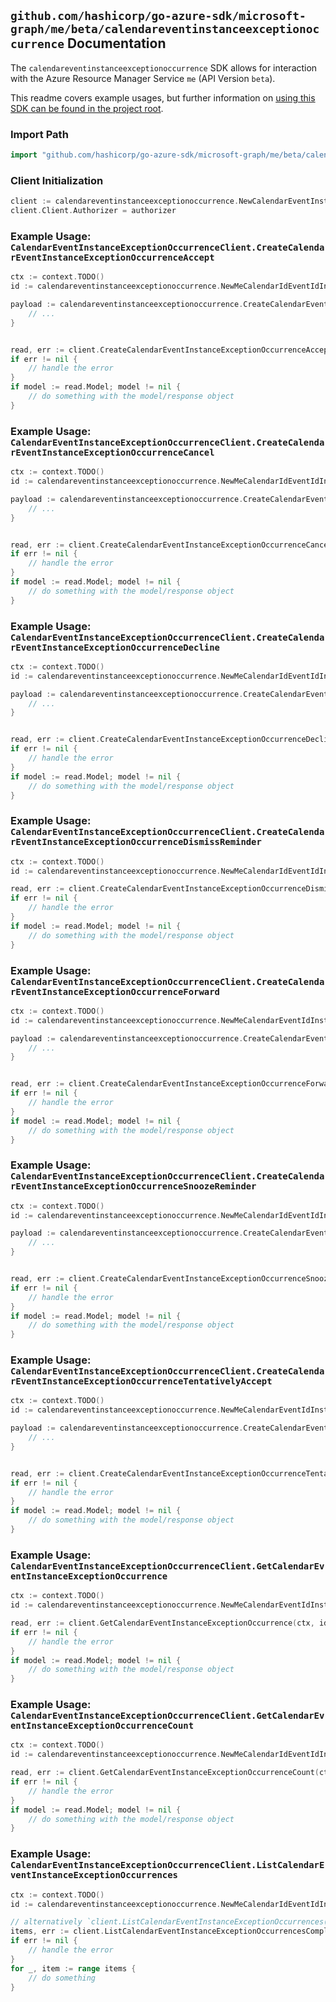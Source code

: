 
## `github.com/hashicorp/go-azure-sdk/microsoft-graph/me/beta/calendareventinstanceexceptionoccurrence` Documentation

The `calendareventinstanceexceptionoccurrence` SDK allows for interaction with the Azure Resource Manager Service `me` (API Version `beta`).

This readme covers example usages, but further information on [using this SDK can be found in the project root](https://github.com/hashicorp/go-azure-sdk/tree/main/docs).

### Import Path

```go
import "github.com/hashicorp/go-azure-sdk/microsoft-graph/me/beta/calendareventinstanceexceptionoccurrence"
```


### Client Initialization

```go
client := calendareventinstanceexceptionoccurrence.NewCalendarEventInstanceExceptionOccurrenceClientWithBaseURI("https://management.azure.com")
client.Client.Authorizer = authorizer
```


### Example Usage: `CalendarEventInstanceExceptionOccurrenceClient.CreateCalendarEventInstanceExceptionOccurrenceAccept`

```go
ctx := context.TODO()
id := calendareventinstanceexceptionoccurrence.NewMeCalendarIdEventIdInstanceIdExceptionOccurrenceID("calendarIdValue", "eventIdValue", "eventId1Value", "eventId2Value")

payload := calendareventinstanceexceptionoccurrence.CreateCalendarEventInstanceExceptionOccurrenceAcceptRequest{
	// ...
}


read, err := client.CreateCalendarEventInstanceExceptionOccurrenceAccept(ctx, id, payload)
if err != nil {
	// handle the error
}
if model := read.Model; model != nil {
	// do something with the model/response object
}
```


### Example Usage: `CalendarEventInstanceExceptionOccurrenceClient.CreateCalendarEventInstanceExceptionOccurrenceCancel`

```go
ctx := context.TODO()
id := calendareventinstanceexceptionoccurrence.NewMeCalendarIdEventIdInstanceIdExceptionOccurrenceID("calendarIdValue", "eventIdValue", "eventId1Value", "eventId2Value")

payload := calendareventinstanceexceptionoccurrence.CreateCalendarEventInstanceExceptionOccurrenceCancelRequest{
	// ...
}


read, err := client.CreateCalendarEventInstanceExceptionOccurrenceCancel(ctx, id, payload)
if err != nil {
	// handle the error
}
if model := read.Model; model != nil {
	// do something with the model/response object
}
```


### Example Usage: `CalendarEventInstanceExceptionOccurrenceClient.CreateCalendarEventInstanceExceptionOccurrenceDecline`

```go
ctx := context.TODO()
id := calendareventinstanceexceptionoccurrence.NewMeCalendarIdEventIdInstanceIdExceptionOccurrenceID("calendarIdValue", "eventIdValue", "eventId1Value", "eventId2Value")

payload := calendareventinstanceexceptionoccurrence.CreateCalendarEventInstanceExceptionOccurrenceDeclineRequest{
	// ...
}


read, err := client.CreateCalendarEventInstanceExceptionOccurrenceDecline(ctx, id, payload)
if err != nil {
	// handle the error
}
if model := read.Model; model != nil {
	// do something with the model/response object
}
```


### Example Usage: `CalendarEventInstanceExceptionOccurrenceClient.CreateCalendarEventInstanceExceptionOccurrenceDismissReminder`

```go
ctx := context.TODO()
id := calendareventinstanceexceptionoccurrence.NewMeCalendarIdEventIdInstanceIdExceptionOccurrenceID("calendarIdValue", "eventIdValue", "eventId1Value", "eventId2Value")

read, err := client.CreateCalendarEventInstanceExceptionOccurrenceDismissReminder(ctx, id)
if err != nil {
	// handle the error
}
if model := read.Model; model != nil {
	// do something with the model/response object
}
```


### Example Usage: `CalendarEventInstanceExceptionOccurrenceClient.CreateCalendarEventInstanceExceptionOccurrenceForward`

```go
ctx := context.TODO()
id := calendareventinstanceexceptionoccurrence.NewMeCalendarEventIdInstanceIdExceptionOccurrenceID("eventIdValue", "eventId1Value", "eventId2Value")

payload := calendareventinstanceexceptionoccurrence.CreateCalendarEventInstanceExceptionOccurrenceForwardRequest{
	// ...
}


read, err := client.CreateCalendarEventInstanceExceptionOccurrenceForward(ctx, id, payload)
if err != nil {
	// handle the error
}
if model := read.Model; model != nil {
	// do something with the model/response object
}
```


### Example Usage: `CalendarEventInstanceExceptionOccurrenceClient.CreateCalendarEventInstanceExceptionOccurrenceSnoozeReminder`

```go
ctx := context.TODO()
id := calendareventinstanceexceptionoccurrence.NewMeCalendarIdEventIdInstanceIdExceptionOccurrenceID("calendarIdValue", "eventIdValue", "eventId1Value", "eventId2Value")

payload := calendareventinstanceexceptionoccurrence.CreateCalendarEventInstanceExceptionOccurrenceSnoozeReminderRequest{
	// ...
}


read, err := client.CreateCalendarEventInstanceExceptionOccurrenceSnoozeReminder(ctx, id, payload)
if err != nil {
	// handle the error
}
if model := read.Model; model != nil {
	// do something with the model/response object
}
```


### Example Usage: `CalendarEventInstanceExceptionOccurrenceClient.CreateCalendarEventInstanceExceptionOccurrenceTentativelyAccept`

```go
ctx := context.TODO()
id := calendareventinstanceexceptionoccurrence.NewMeCalendarEventIdInstanceIdExceptionOccurrenceID("eventIdValue", "eventId1Value", "eventId2Value")

payload := calendareventinstanceexceptionoccurrence.CreateCalendarEventInstanceExceptionOccurrenceTentativelyAcceptRequest{
	// ...
}


read, err := client.CreateCalendarEventInstanceExceptionOccurrenceTentativelyAccept(ctx, id, payload)
if err != nil {
	// handle the error
}
if model := read.Model; model != nil {
	// do something with the model/response object
}
```


### Example Usage: `CalendarEventInstanceExceptionOccurrenceClient.GetCalendarEventInstanceExceptionOccurrence`

```go
ctx := context.TODO()
id := calendareventinstanceexceptionoccurrence.NewMeCalendarEventIdInstanceIdExceptionOccurrenceID("eventIdValue", "eventId1Value", "eventId2Value")

read, err := client.GetCalendarEventInstanceExceptionOccurrence(ctx, id)
if err != nil {
	// handle the error
}
if model := read.Model; model != nil {
	// do something with the model/response object
}
```


### Example Usage: `CalendarEventInstanceExceptionOccurrenceClient.GetCalendarEventInstanceExceptionOccurrenceCount`

```go
ctx := context.TODO()
id := calendareventinstanceexceptionoccurrence.NewMeCalendarIdEventIdInstanceID("calendarIdValue", "eventIdValue", "eventId1Value")

read, err := client.GetCalendarEventInstanceExceptionOccurrenceCount(ctx, id)
if err != nil {
	// handle the error
}
if model := read.Model; model != nil {
	// do something with the model/response object
}
```


### Example Usage: `CalendarEventInstanceExceptionOccurrenceClient.ListCalendarEventInstanceExceptionOccurrences`

```go
ctx := context.TODO()
id := calendareventinstanceexceptionoccurrence.NewMeCalendarIdEventIdInstanceID("calendarIdValue", "eventIdValue", "eventId1Value")

// alternatively `client.ListCalendarEventInstanceExceptionOccurrences(ctx, id)` can be used to do batched pagination
items, err := client.ListCalendarEventInstanceExceptionOccurrencesComplete(ctx, id)
if err != nil {
	// handle the error
}
for _, item := range items {
	// do something
}
```
